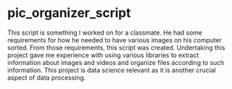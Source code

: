 # pic_organizer_script
This script is something I worked on for a classmate. He had some requirements for how he needed to have various images on his computer sorted. From those requirements, this script was created. 
Undertaking this project gave me experience with using various libraries to extract information about images and videos and organize files according to such information. This project is data science relevant as it is another crucial aspect of data processing.
